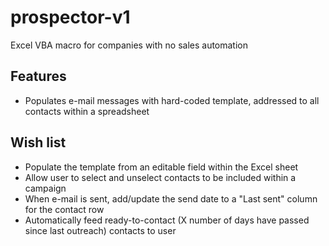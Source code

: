 # prospector-v1
Excel VBA macro for companies with no sales automation

## Features
- Populates e-mail messages with hard-coded template, addressed to all contacts within a spreadsheet

## Wish list
- Populate the template from an editable field within the Excel sheet
- Allow user to select and unselect contacts to be included within a campaign
- When e-mail is sent, add/update the send date to a "Last sent" column for the contact row
- Automatically feed ready-to-contact (X number of days have passed since last outreach) contacts to user
